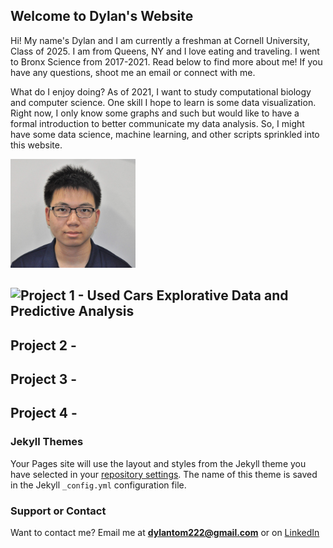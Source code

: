 ## Welcome to Dylan's Website 
Hi! My name's Dylan and I am currently a freshman at Cornell University, Class of 2025. I am from Queens, NY and I love eating and traveling. I went to Bronx Science from 2017-2021. Read below to find more about me! If you have any questions, shoot me an email or connect with me. 

What do I enjoy doing? As of 2021, I want to study computational biology and computer science. One skill I hope to learn is some data visualization. Right now, I only know some graphs and such but would like to have a formal introduction to better communicate my data analysis. So, I might have some data science, machine learning, and other scripts sprinkled into this website. 

<img src="pfp.jpg" alt="Me" width="200" />

## ![Project 1 - Used Cars Explorative Data and Predictive Analysis](https://github.com/DylanTom/info-final-project)

## Project 2 - 

## Project 3 - 

## Project 4 - 



### Jekyll Themes

Your Pages site will use the layout and styles from the Jekyll theme you have selected in your [repository settings](https://github.com/DylanTom/dylan-portfolio/settings/pages). The name of this theme is saved in the Jekyll `_config.yml` configuration file.

### Support or Contact

Want to contact me? Email me at **dylantom222@gmail.com** or on [LinkedIn](https://linkedin.com/in/dylan-tom)